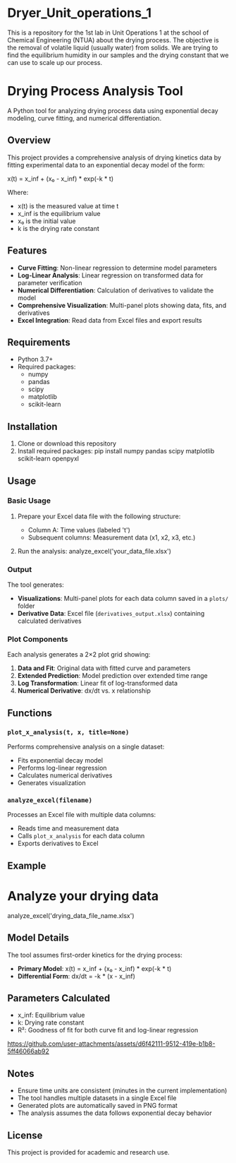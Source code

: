 # Dryer_Unit_operations_1
This is a repository for the 1st lab in Unit Operations 1 at the school of Chemical Engineering (NTUA) about the  drying process. The objective is the  removal of volatile liquid (usually water) from solids. We are trying to find the equilibrium humidity in our samples and the drying constant that we can use to scale up our  process.


# Drying Process Analysis Tool

A Python tool for analyzing drying process data using exponential decay modeling, curve fitting, and numerical differentiation.

## Overview

This project provides a comprehensive analysis of drying kinetics data by fitting experimental data to an exponential decay model of the form:

x(t) = x_inf + (x₀ - x_inf) * exp(-k * t)

Where:
- x(t) is the measured value at time t
- x_inf is the equilibrium value
- x₀ is the initial value
- k is the drying rate constant

## Features

- **Curve Fitting**: Non-linear regression to determine model parameters
- **Log-Linear Analysis**: Linear regression on transformed data for parameter verification
- **Numerical Differentiation**: Calculation of derivatives to validate the model
- **Comprehensive Visualization**: Multi-panel plots showing data, fits, and derivatives
- **Excel Integration**: Read data from Excel files and export results

## Requirements

- Python 3.7+
- Required packages:
  - numpy
  - pandas
  - scipy
  - matplotlib
  - scikit-learn

## Installation

1. Clone or download this repository
2. Install required packages:
pip install numpy pandas scipy matplotlib scikit-learn openpyxl

## Usage

### Basic Usage

1. Prepare your Excel data file with the following structure:
   - Column A: Time values (labeled 't')
   - Subsequent columns: Measurement data (x1, x2, x3, etc.)

2. Run the analysis:
analyze_excel('your_data_file.xlsx')

### Output

The tool generates:
- **Visualizations**: Multi-panel plots for each data column saved in a `plots/` folder
- **Derivative Data**: Excel file (`derivatives_output.xlsx`) containing calculated derivatives

### Plot Components

Each analysis generates a 2×2 plot grid showing:
1. **Data and Fit**: Original data with fitted curve and parameters
2. **Extended Prediction**: Model prediction over extended time range
3. **Log Transformation**: Linear fit of log-transformed data
4. **Numerical Derivative**: dx/dt vs. x relationship

## Functions

### `plot_x_analysis(t, x, title=None)`
Performs comprehensive analysis on a single dataset:
- Fits exponential decay model
- Performs log-linear regression
- Calculates numerical derivatives
- Generates visualization

### `analyze_excel(filename)`
Processes an Excel file with multiple data columns:
- Reads time and measurement data
- Calls `plot_x_analysis` for each data column
- Exports derivatives to Excel

## Example

# Analyze your drying data
analyze_excel('drying_data_file_name.xlsx')


## Model Details

The tool assumes first-order kinetics for the drying process:
- **Primary Model**: x(t) = x_inf + (x₀ - x_inf) * exp(-k * t)
- **Differential Form**: dx/dt = -k * (x - x_inf)

## Parameters Calculated

- x_inf: Equilibrium value
- k: Drying rate constant
- R²: Goodness of fit for both curve fit and log-linear regression

  
https://github.com/user-attachments/assets/d6f42111-9512-419e-b1b8-5ff46066ab92



## Notes

- Ensure time units are consistent (minutes in the current implementation)
- The tool handles multiple datasets in a single Excel file
- Generated plots are automatically saved in PNG format
- The analysis assumes the data follows exponential decay behavior

## License

This project is provided for academic and research use.
